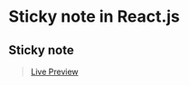 # Sticky note in React.js

<h2>Sticky note</h2>

>[Live Preview](https://sticky-notes-git-main-praveennkr.vercel.app/)
